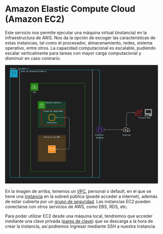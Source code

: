 # Amazon Elastic Compute  Cloud (Amazon EC2)

Este servicio nos permite ejecutar una máquina virtual (instancia) en la infraestructura de AWS. Nos da la opción de escoger las características de estas instancias, tal como el procesador, almacenamiento, redes, sistema operativo, entre otros. La capacidad computacional es escalable, pudiendo escalar verticalmente para tareas con mayor carga computacional y disminuir en caso contrario.

![alt text](../src/diagEC2.png)

En la imagen de arriba, tenemos un [VPC](vpc.md), personal o default, en el que se tiene una [instancia](../definiciones/ami.md) en la subred pública (puede acceder a internet), además de estar cubierta por un [grupo de seguridad](../definiciones/grupo-seguridad.md). Las instancias EC2 pueden conectarse con otros servicios de AWS, como  EBS, RDS, etc.

Para poder utilizar EC2 desde una máquina local, tendremos que acceder mediante una clave privada ([pares de clave](../definiciones/par-clave.md)) que se descarga a la hora de crear la instancia, así podremos ingresar mediante SSH a nuestra instancia.
